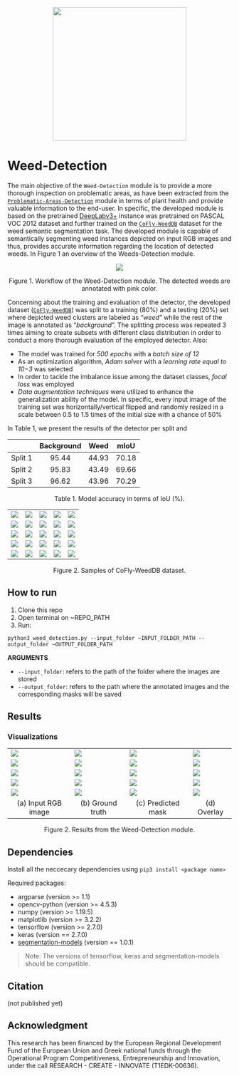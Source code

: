 <p align="center">
<img src="https://user-images.githubusercontent.com/77329407/105342573-3040e900-5be9-11eb-92df-7c09392b1e0c.png" width="300" />

# Weed-Detection
  
The main objective of the ```Weed-Detection``` module is to provide a more thorough inspection on problematic areas, as have been extracted from the [```Problematic-Areas-Detection```](https://github.com/CoFly-Project/Problematic-Areas-Detection) module in terms of plant health and provide valuable information to the end-user. In specific, the developed module is based on the pretrained [DeepLabv3+](https://github.com/qubvel/segmentation_models) instance was pretrained on PASCAL VOC 2012 dataset and further trained on the  [```CoFly-WeedDB```](https://github.com/CoFly-Project/CoFly-WeedDB) dataset for the weed semantic segmentation task. The developed module is capable of semantically segmenting weed instances depicted on input RGB images and thus, provides accurate information regarding the location of detected weeds. In Figure 1 an overview of the Weeds-Detection module.
  
<p align="center">
<img src="https://user-images.githubusercontent.com/80779522/149305858-3b9a42d4-9e88-4351-a160-c6a61ff8fe55.png"/>
<figcaption align = "center"><p align="center">
  Figure 1. Workflow of the Weed-Detection module. The detected weeds are annotated with pink color.
    </figcaption>
  
Concerning about the training and evaluation of the detector, the developed dataset ([```CoFly-WeedDB```](https://github.com/CoFly-Project/CoFly-WeedDB)) was split to a training (80%) and a testing (20%) set where depicted weed clusters are labeled as “*weed*” while the rest of the image is annotated as “*background*”. The splitting process was repeated 3 times aiming to create subsets with different class distribution in order to conduct a more thorough evaluation of the employed detector. Also:
* The model was trained for *500 epochs* with a *batch size of 12*
* As an optimization algorithm, *Adam solver* with a *learning rate equal to 10−3* was selected
* In order to tackle the imbalance issue among the dataset classes, *focal loss* was employed
* *Data augmentation techniques* were utilized to enhance the generalization ability of the model. In specific, every input image of the training set was horizontally/vertical flipped and randomly resized in a scale between 0.5 to 1.5 times of the initial size with a chance of 50%
  
In Table 1, we present the results of the detector per split and 
  
<div align="center">
  
|      |Background|Weed| mIoU
| :---:  | :---: | :---: | :---: | 
Split 1|95.44|44.93|70.18
Split 2|95.83|43.49|69.66
Split 3|96.62|43.96|70.29
<figcaption align = "center"><p align="center">Table 1. Model accuracy in terms of IoU (%).</figcaption>
</figure>
</div>

<!-- ![ID_00048_UAV_dji phantom 4 pro hawk 1_ Lat=39 54212427861807,Lon=22 64442951302024,Alt=4 900000095367432 _DATE_03_07_2019_14_38_56](https://user-images.githubusercontent.com/80779522/149367634-127c1619-c594-4dc6-9746-4cb5d45a68fb.png)
![ID_00049_UAV_dji phantom 4 pro hawk 1_ Lat=39 54212238368247,Lon=22 644427100249906,Alt=4 900000095367432 _DATE_03_07_2019_14_38_57](https://user-images.githubusercontent.com/80779522/149367641-98c69eea-c961-4133-b668-41d4c097cbea.png)
![ID_00052_UAV_dji phantom 4 pro hawk 1_ Lat=39 54211477371615,Lon=22 644417506003943,Alt=4 900000095367432 _DATE_03_07_2019_14_38_59](https://user-images.githubusercontent.com/80779522/149367645-ad9045b1-db9d-42ed-8c7d-0b492ca084f4.png)
![ID_00053_UAV_dji phantom 4 pro hawk 1_ Lat=39 542112844908914,Lon=22 64441509154499,Alt=4 900000095367432 _DATE_03_07_2019_14_39_00](https://user-images.githubusercontent.com/80779522/149367648-28d000f3-c047-4eeb-ba65-ea317601bf64.png)
![ID_00056_UAV_dji phantom 4 pro hawk 1_ Lat=39 54203384270712,Lon=22 6443173135562,Alt=4 900000095367432 _DATE_03_07_2019_14_39_01](https://user-images.githubusercontent.com/80779522/149367650-fef3be86-04e5-468b-bed2-f6f153f5917c.png)
![ID_00057_UAV_dji phantom 4 pro hawk 1_ Lat=39 542029925582796,Lon=22 644312197750764,Alt=4 900000095367432 _DATE_03_07_2019_14_39_02](https://user-images.githubusercontent.com/80779522/149367653-88f1d43d-612b-4bc6-9b3f-edd7ac3fd964.png)
![ID_00058_UAV_dji phantom 4 pro hawk 1_ Lat=39 54202799708822,Lon=22 644309643225288,Alt=4 900000095367432 _DATE_03_07_2019_14_39_04](https://user-images.githubusercontent.com/80779522/149367656-4ac2613e-886f-4e26-94b0-c97dacce08a8.png)
![ID_00061_UAV_dji phantom 4 pro hawk 1_ Lat=39 54190261857315,Lon=22 64415333458149,Alt=5 0 _DATE_03_07_2019_14_39_11](https://user-images.githubusercontent.com/80779522/149367661-113c38f2-5077-4c78-b68f-e03d6ac33a0d.png)
![ID_00068_UAV_dji phantom 4 pro hawk 1_ Lat=39 541760147284556,Lon=22 643725690503484,Alt=4 900000095367432 _DATE_03_07_2019_14_39_28](https://user-images.githubusercontent.com/80779522/149367672-8da26015-0414-4430-8c43-d9b8b793193e.png)
![ID_00074_UAV_dji phantom 4 pro hawk 1_ Lat=39 54193593867384,Lon=22 643553973830834,Alt=4 900000095367432 _DATE_03_07_2019_14_39_31](https://user-images.githubusercontent.com/80779522/149367696-b949e1d0-77a2-43e4-995a-aafafb3b3bd9.png)
![ID_00082_UAV_dji phantom 4 pro hawk 1_ Lat=39 541931324836035,Lon=22 644130139884748,Alt=4 900000095367432 _DATE_03_07_2019_14_39_50](https://user-images.githubusercontent.com/80779522/149367714-a3abebef-11ea-4091-a004-4bb3205f673c.png)
![ID_00083_UAV_dji phantom 4 pro hawk 1_ Lat=39 541931332861004,Lon=22 644133585734583,Alt=4 900000095367432 _DATE_03_07_2019_14_39_52](https://user-images.githubusercontent.com/80779522/149367750-b149fed8-9322-44cd-a8bc-e2f15a2d53d1.png)
![ID_00086_UAV_dji phantom 4 pro hawk 1_ Lat=39 541931373298524,Lon=22 644143932704814,Alt=4 900000095367432 _DATE_03_07_2019_14_39_58](https://user-images.githubusercontent.com/80779522/149367779-b0e4fe8e-97c3-44bb-9542-84f494515aa4.png)
![ID_00088_UAV_dji phantom 4 pro hawk 1_ Lat=39 54193316161664,Lon=22 644220651922506,Alt=4 800000190734863 _DATE_03_07_2019_14_39_59](https://user-images.githubusercontent.com/80779522/149367808-4a3fea08-3c6c-458a-8168-9640b02bf147.png)
![ID_00091_UAV_dji phantom 4 pro hawk 1_ Lat=39 54193035860856,Lon=22 644614169849085,Alt=4 900000095367432 _DATE_03_07_2019_14_40_00](https://user-images.githubusercontent.com/80779522/149367845-f1e8a6fa-2fbd-453f-8215-f5a6a2008b6d.png)
![ID_00096_UAV_dji phantom 4 pro hawk 1_ Lat=39 54193248783165,Lon=22 644830630289068,Alt=4 900000095367432 _DATE_03_07_2019_14_40_10](https://user-images.githubusercontent.com/80779522/149367875-9e8703cc-9372-4611-a09c-db265a5c11b5.png)
![ID_00097_UAV_dji phantom 4 pro hawk 1_ Lat=39 54193245666975,Lon=22 644834155659538,Alt=5 0 _DATE_03_07_2019_14_40_11](https://user-images.githubusercontent.com/80779522/149367916-d84e7154-4f8f-4d2d-a9e3-be135ab52c33.png)
![ID_00106_UAV_dji phantom 4 pro hawk 1_ Lat=39 541931716392135,Lon=22 645561071289258,Alt=4 900000095367432 _DATE_03_07_2019_14_40_29](https://user-images.githubusercontent.com/80779522/149367950-c665c92e-c255-4613-b872-7ce0e6ffafcb.png)
![ID_00110_UAV_dji phantom 4 pro hawk 1_ Lat=39 541930847402305,Lon=22 645747946119535,Alt=5 0 _DATE_03_07_2019_14_40_32](https://user-images.githubusercontent.com/80779522/149367976-d4cb0c4b-200a-4b74-969d-6a0b359ef1bd.png)
![ID_00111_UAV_dji phantom 4 pro hawk 1_ Lat=39 54193005334696,Lon=22 645817738398737,Alt=5 0 _DATE_03_07_2019_14_40_36](https://user-images.githubusercontent.com/80779522/149368013-bafb6c52-40a5-449f-b927-6a7690989736.png)
![ID_00115_UAV_dji phantom 4 pro hawk 1_ Lat=39 54193493669876,Lon=22 64617081087172,Alt=4 900000095367432 _DATE_03_07_2019_14_40_48](https://user-images.githubusercontent.com/80779522/149368041-3006c53c-d079-4a52-9ace-f9cd8a2fe869.png)
![ID_00116_UAV_dji phantom 4 pro hawk 1_ Lat=39 54193509084076,Lon=22 64617422028293,Alt=4 900000095367432 _DATE_03_07_2019_14_40_50](https://user-images.githubusercontent.com/80779522/149368060-254f77f0-d1be-49b6-9a9a-11d1f9932982.png)
![ID_00120_UAV_dji phantom 4 pro hawk 1_ Lat=39 54210226914222,Lon=22 646142643191187,Alt=5 0 _DATE_03_07_2019_14_40_58](https://user-images.githubusercontent.com/80779522/149368077-96aa3ba2-888a-4089-9691-3cbac1a7d998.png)
![ID_00129_UAV_dji phantom 4 pro hawk 1_ Lat=39 542102571277205,Lon=22 645483517538135,Alt=5 0 _DATE_03_07_2019_14_41_15](https://user-images.githubusercontent.com/80779522/149368112-1f54a46f-2614-4c88-8900-bf154c84db88.png)
![ID_00135_UAV_dji phantom 4 pro hawk 1_ Lat=39 5421032925867,Lon=22 64506277085889,Alt=5 0 _DATE_03_07_2019_14_41_27](https://user-images.githubusercontent.com/80779522/149368139-40c11601-1420-4d24-98ac-7ff103852e70.png)
![ID_00136_UAV_dji phantom 4 pro hawk 1_ Lat=39 54210393948282,Lon=22 644992056004764,Alt=5 0 _DATE_03_07_2019_14_41_27](https://user-images.githubusercontent.com/80779522/149368176-fcb4ab0a-8a7b-4f3d-b52d-de3763908763.png)
![ID_00138_UAV_dji phantom 4 pro hawk 1_ Lat=39 54210701481885,Lon=22 644849797228876,Alt=5 0 _DATE_03_07_2019_14_41_31](https://user-images.githubusercontent.com/80779522/149368210-7b6b3daa-954d-4307-97f8-1e8e8d4a6efa.png)
![ID_00142_UAV_dji phantom 4 pro hawk 1_ Lat=39 54210676625316,Lon=22 644570296231713,Alt=5 0 _DATE_03_07_2019_14_41_43](https://user-images.githubusercontent.com/80779522/149368238-7ed2ac39-c1ce-4e3a-8980-5c29ed0f1ca4.png)
![ID_00145_UAV_dji phantom 4 pro hawk 1_ Lat=39 54218646912881,Lon=22 644424401747415,Alt=5 0 _DATE_03_07_2019_14_41_49](https://user-images.githubusercontent.com/80779522/149368278-fb0590d0-4913-40dc-b0c9-7e0d79f82b7b.png)
![ID_00147_UAV_dji phantom 4 pro hawk 1_ Lat=39 54226945067451,Lon=22 64442726480141,Alt=5 0 _DATE_03_07_2019_14_41_54](https://user-images.githubusercontent.com/80779522/149368289-9e1e1e21-b680-4e63-8bff-c2c371e8c8ec.png)
![ID_00150_UAV_dji phantom 4 pro hawk 1_ Lat=39 54227810300132,Lon=22 644643009866716,Alt=4 900000095367432 _DATE_03_07_2019_14_41_58](https://user-images.githubusercontent.com/80779522/149368291-a1fe6d41-e6ad-48ab-a083-0e4648fb5aa4.png)
![ID_00151_UAV_dji phantom 4 pro hawk 1_ Lat=39 542278121761,Lon=22 644646552367792,Alt=4 900000095367432 _DATE_03_07_2019_14_41_58](https://user-images.githubusercontent.com/80779522/149368293-7b9f8afe-82aa-462c-81b5-2f383538095a.png)
![ID_00162_UAV_dji phantom 4 pro hawk 1_ Lat=39 5422813419113,Lon=22 645436838479792,Alt=5 0 _DATE_03_07_2019_14_42_23](https://user-images.githubusercontent.com/80779522/149368296-4a0a437e-63c4-4945-8d4f-a314b07e2ab8.png)
![ID_00168_UAV_dji phantom 4 pro hawk 1_ Lat=39 54230450578458,Lon=22 645749401931546,Alt=5 099999904632568 _DATE_03_07_2019_14_42_32](https://user-images.githubusercontent.com/80779522/149368297-a4d0fe75-e8ac-4c8d-ad56-9853cbc0269a.png)
![ID_00170_UAV_dji phantom 4 pro hawk 1_ Lat=39 54241457364314,Lon=22 645743751011544,Alt=5 0 _DATE_03_07_2019_14_42_37](https://user-images.githubusercontent.com/80779522/149368302-fdefcd7f-7690-4a86-a7e0-ee3af469f4cb.png)
![ID_00174_UAV_dji phantom 4 pro hawk 1_ Lat=39 54244811839094,Lon=22 64553941692437,Alt=4 900000095367432 _DATE_03_07_2019_14_42_46](https://user-images.githubusercontent.com/80779522/149368303-0106030a-8c85-4173-9606-529e23b2b159.png)
![ID_00177_UAV_dji phantom 4 pro hawk 1_ Lat=39 54244840442387,Lon=22 645332618430654,Alt=4 900000095367432 _DATE_03_07_2019_14_42_54](https://user-images.githubusercontent.com/80779522/149368308-f4f2166c-1cf5-4271-9952-a4f8fe806ba2.png)
![ID_00183_UAV_dji phantom 4 pro hawk 1_ Lat=39 542451006911875,Lon=22 644911984033477,Alt=4 900000095367432 _DATE_03_07_2019_14_43_02](https://user-images.githubusercontent.com/80779522/149368312-ff83edc1-65ac-495d-b496-654758173240.png)
![ID_00187_UAV_dji phantom 4 pro hawk 1_ Lat=39 54261113579653,Lon=22 64486757250199,Alt=5 0 _DATE_03_07_2019_14_43_12](https://user-images.githubusercontent.com/80779522/149368319-b924ee6c-0187-40f7-8edb-ec3ab197a32c.png) -->



<table class="center">
    <tr class="center">
    <td><img src= "https://user-images.githubusercontent.com/80779522/149367627-2c1f4e1b-3eeb-4a38-89db-a786460b1a95.png" align="center" /></td>
    <td><img src= "https://user-images.githubusercontent.com/80779522/149368361-3558e68c-b6ad-4b8f-8b2e-be15965b24c3.png" align="center" /></td>
    <td><img src= "https://user-images.githubusercontent.com/80779522/149368347-32a105db-569f-4a05-b2a6-8cf92225349f.png" align="center" /></td>
    <td><img src= "https://user-images.githubusercontent.com/80779522/149368342-7ca5a199-380e-4f8d-853e-f6e2bfeba267.png" align="center" /></td>  
    <td><img src= "https://user-images.githubusercontent.com/80779522/149368337-9877ccb8-cd25-4104-83c4-b85750c90ad2.png" align="center" /></td> 
      </tr>
    <tr class="center">
    <td><img src= "https://user-images.githubusercontent.com/80779522/149368332-57330c45-a921-44a9-a236-9564b7a73349.png" align="center" /></td>  
    <td><img src= "https://user-images.githubusercontent.com/80779522/149368329-515ae162-facd-4c30-8680-9f7eb3400fa5.png" align="center" /></td>
    <td><img src= "https://user-images.githubusercontent.com/80779522/149368327-c2ba3487-dd3b-4ed3-8b8e-ce531b6cc07e.png" align="center" /></td>  
    <td><img src= "https://user-images.githubusercontent.com/80779522/149368323-0787ee02-3d97-4e44-80af-3925967cbef7.png" align="center" /></td> 
    <td><img src= "https://user-images.githubusercontent.com/80779522/149368507-78f41e77-83bc-432b-8669-fee734d4fca2.png" align="center" /></td>
       </tr>
  <tr class="center">
    <td><img src= "https://user-images.githubusercontent.com/80779522/149368503-fc735baf-a0cb-44d2-bfaa-c2611c3a4ad9.png" align="center" /></td>
    <td><img src= "https://user-images.githubusercontent.com/80779522/149368501-9785bad9-26e8-4da5-8c28-e44889b7bda7.png" align="center" /></td>  
    <td><img src= "https://user-images.githubusercontent.com/80779522/149368496-0781dc80-90a2-46f4-ad95-8112e06c09a3.png" align="center" /></td> 
    <td><img src= "https://user-images.githubusercontent.com/80779522/149368485-3df0c3eb-851f-4efd-b4eb-453329862ac7.png" align="center" /></td>  
    <td><img src= "https://user-images.githubusercontent.com/80779522/149368453-f9592cf2-6e2b-4723-ae34-36f348bf76dd.png" align="center" /></td>
     </tr>
    <tr class="center">
    <td><img src= "https://user-images.githubusercontent.com/80779522/149368421-702f6094-fd7c-4074-a536-50ad98bcbd5a.png" align="center" /></td>  
    <td><img src= "https://user-images.githubusercontent.com/80779522/149368395-547bcb21-25fa-4eec-b567-0216619a6eb6.png" align="center" /></td> 
    <td><img src= "https://user-images.githubusercontent.com/80779522/149368681-af7005df-53c3-427c-a9fa-09340593e28f.png" align="center" /></td>
    <td><img src= "https://user-images.githubusercontent.com/80779522/149368645-0e7e1f9b-dc80-4a8e-9375-c79cd0d8d57a.png" align="center" /></td>
    <td><img src= "https://user-images.githubusercontent.com/80779522/149368615-27853822-deae-4954-a23d-b781c4559c17.png" align="center" /></td>  
       </tr>
    <tr class="center">
    <td><img src= "https://user-images.githubusercontent.com/80779522/149368586-54aadd7f-829a-4e43-a026-eb3d347fe332.png" align="center" /></td> 
    <td><img src= "https://user-images.githubusercontent.com/80779522/149368553-ce120276-1a30-486d-8d12-f1f337e72041.png" align="center" /></td>  
    <td><img src= "https://user-images.githubusercontent.com/80779522/149368519-ff0c6b1a-c18f-4a09-bb8a-ba24cb256f53.png" align="center" /></td>
    <td><img src= "https://user-images.githubusercontent.com/80779522/149368512-ba101685-6e8d-4ff1-b22c-2d2f77661aa0.png" align="center" /></td>  
    <td><img src= "https://user-images.githubusercontent.com/80779522/149368511-9d099def-cece-4b65-8acd-9784e52b33e9.png" align="center" /></td> 
   </tr>
   </table>
<figcaption align = "center"><p align="center">
  Figure 2. Samples of CoFly-WeedDB dataset.
    </figcaption>  
  

  
  
## How to run
  
1. Clone this repo
2. Open terminal on ~REPO_PATH
3. Run:
```
python3 weed_detection.py --input_folder ~INPUT_FOLDER_PATH --output_folder ~OUTPUT_FOLDER_PATH
```
**ARGUMEΝTS**
  * ```--input_folder```:  refers to the path of the folder where the images are stored
  * ```--output_folder```: refers to the path where the annotated images and the corresponding masks will be saved

## Results
  
### Visualizations  
  <table class="center">
   <tr class="center">
    <td><img src= "https://user-images.githubusercontent.com/80779522/148941318-6922edc4-a11e-47f7-8feb-71659367fe80.png" align="center" /></td>
    <td><img src= "https://user-images.githubusercontent.com/80779522/149325086-f561b75f-51f2-4624-88fb-6649e9a740ac.png" align="center" /></td>
    <td><img src= "https://user-images.githubusercontent.com/80779522/149202187-d4f62556-a42a-4bf3-a601-826848c9b23c.png" align="center" /></td>  
    <td><img src= "https://user-images.githubusercontent.com/80779522/149201959-c48a2f4f-c074-4b09-a286-2d6dbf4a9276.png" align="center" /></td> 
   </tr>
    <tr class="center">
    <td><img src= "https://user-images.githubusercontent.com/80779522/149201791-2628f904-27fb-4a46-8bc4-6e88a4ad7e95.png" align="center" /></td>
    <td><img src= "https://user-images.githubusercontent.com/80779522/149324542-0752b92b-b1e8-4459-b656-0771a21b4753.png" align="center" /></td>
    <td><img src= "https://user-images.githubusercontent.com/80779522/149202191-0fccd089-e610-4271-9154-55444fe58279.png" align="center" /></td>  
    <td><img src= "https://user-images.githubusercontent.com/80779522/149202065-e13630bb-2a8e-4aaf-8832-2da1f079407e.png" align="center" /></td> 
   </tr> 
    <tr class="center">
    <td><img src= "https://user-images.githubusercontent.com/80779522/149202267-3c24a3dd-97d3-439b-b647-142bd64278a8.png" align="center" /></td>
    <td><img src= "https://user-images.githubusercontent.com/80779522/149324545-a39c8edd-3c8b-4298-9c8b-b17278270c7a.png" align="center" /></td>
    <td><img src= "https://user-images.githubusercontent.com/80779522/149202190-9fb88165-98e1-45e8-90f6-77e5c1ba55dd.png" align="center" /></td>  
    <td><img src= "https://user-images.githubusercontent.com/80779522/149202002-d49ab489-83a5-4ea7-98f0-90c9c7e7835b.png" align="center" /></td> 
   </tr>
    <tr class="center">
    <td><img src= "https://user-images.githubusercontent.com/80779522/149201857-eeb19a19-14e9-4dae-b3c6-0ed8886677a3.png" align="center" /></td>
    <td><img src= "https://user-images.githubusercontent.com/80779522/149324548-6b5a1ef2-cfd7-488b-8292-fd372453f015.png" align="center" /></td>
    <td><img src= "https://user-images.githubusercontent.com/80779522/149202195-9c0614c3-606d-402e-a84b-d389dbf35619.png" align="center" /></td>  
    <td><img src= "https://user-images.githubusercontent.com/80779522/149202098-b8eda456-4f4a-4ffa-ad88-8412dc38d47a.png" align="center" /></td> 
   </tr>
   <tr class="center">
    <td><img src= "https://user-images.githubusercontent.com/80779522/149201901-e90286db-6277-4220-b236-0587ff1ac385.png" align="center" /></td>
    <td><img src= "https://user-images.githubusercontent.com/80779522/149324538-eb4238c9-f20e-45ab-a843-5295e13de105.png" align="center" /></td>
    <td><img src= "https://user-images.githubusercontent.com/80779522/149202196-e54ae7a6-cc51-46f7-bc3e-7b38511b4dc3.png" align="center" /></td>  
    <td><img src= "https://user-images.githubusercontent.com/80779522/149202140-b268fc66-b533-4a92-a9d2-380baface177.png" align="center" /></td> 
   </tr> 
 
   <tr align="center">
    <td>(a) Input RGB image</td>
    <td>(b) Ground truth</td>
    <td>(c) Predicted mask</td>   
    <td>(d) Overlay</td>
  </tr>  
 </table>
 
  <figcaption align = "center"><p align="center">
  Figure 2. Results from the Weed-Detection module.
    </figcaption>

## Dependencies 
Install all the neccecary dependencies using ```pip3 install <package name>```

Required packages:
* argparse (version >= 1.1)
* opencv-python (version >= 4.5.3)
* numpy (version >= 1.19.5)
* matplotlib (version >= 3.2.2)
* tensorflow (version >= 2.7.0)
* keras (version == 2.7.0)
* [segmentation-models](https://github.com/qubvel/segmentation_models) (version == 1.0.1)

> Note: The versions of tensorflow, keras and segmentation-models should be compatible. 

## Citation
(not published yet)

## Acknowledgment
This research has been financed by the European Regional Development Fund of the European Union and Greek national funds through the Operational Program Competitiveness, Entrepreneurship and Innovation, under the call RESEARCH - CREATE - INNOVATE (T1EDK-00636).
